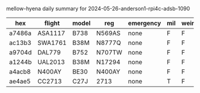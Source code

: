mellow-hyena daily summary for 2024-05-26-anderson1-rpi4c-adsb-1090

|hex|flight|model|reg|emergency|mil|weirdo|
|--|--|--|--|--|--|--|
|a7486a|ASA1117|B738|N569AS|none|F|F|
|ac13b3|SWA1761|B38M|N8777Q|none|F|F|
|a9704d|DAL779|B752|N707TW|none|F|F|
|a1244b|UAL2013|B38M|N17294|none|F|F|
|a4acb8|N400AY|BE30|N400AY|none|F|F|
|ae4ae5|CC2713|C27J|2713|none|T|F|
